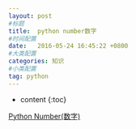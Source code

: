 ```yaml
---
layout: post
#标题
title:  python number数字
#时间配置
date:   2016-05-24 16:45:22 +0800
#大类配置
categories: 知识
#小类配置
tag: python
---
```


* content
{:toc}

<a href="http://www.runoob.com/python/python-numbers.html" target="_blank">Python Number(数字)</a><br>
